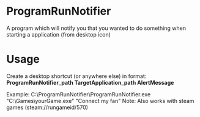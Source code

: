 # ProgramRunNotifier
A program which will notify you that you wanted to do something when starting a application (from desktop icon)

# Usage
Create a desktop shortcut (or anywhere else) in format:
**ProgramRunNotifier_path TargetApplication_path AlertMessage**

Example: C:\ProgramRunNotifier\ProgramRunNotifier.exe "C:\Games\yourGame.exe" "Connect my fan"
Note: Also works with steam games (steam://rungameid/570)
